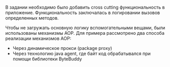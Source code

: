 В задании необходимо было добавить cross cutting функциональность в приложение. 
Функциональность заключалась в логировании вызовов определенных методов.

Чтобы не загружать основную логику вспомогательными вещами, были использованы механизмы AOP. 
Для примера рассмотрено два способа реализации механизмов AOP:

- Через динамическое прокси (package proxy)
- Через технологию java agent, где байт код обрабатывался при помощи библиотеки ByteBuddy